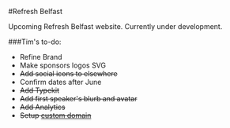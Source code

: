 #Refresh Belfast

Upcoming Refresh Belfast website. Currently under development.

###Tim's to-do:

+ Refine Brand
+ Make sponsors logos SVG
+ ~~Add social icons to elsewhere~~
+ Confirm dates after June
+ ~~Add Typekit~~
+ ~~Add first speaker's blurb and avatar~~
+ ~~Add Analytics~~
+ ~~Setup [custom domain](https://help.github.com/articles/setting-up-a-custom-domain-with-github-pages)~~
